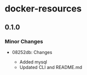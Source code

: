 # docker-resources

## 0.1.0

### Minor Changes

- 08252db: Changes

  - Added mysql
  - Updated CLI and README.md
